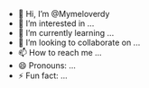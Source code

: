 - 👋 Hi, I’m @Mymeloverdy
- 👀 I’m interested in ...
- 🌱 I’m currently learning ...
- 💞️ I’m looking to collaborate on ...
- 📫 How to reach me ...
- 😄 Pronouns: ...
- ⚡ Fun fact: ...

<!---
Mymeloverdy/Mymeloverdy is a ✨ special ✨ repository because its `README.md` (this file) appears on your GitHub profile.
You can click the Preview link to take a look at your changes.
--->
